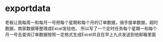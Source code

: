 # exportdata
老板让我每周一和每月一号把每个星期和每个月的订单数据，骑手接单数据，超时数据，商家数据等整理成Excel发给他，
所以写了一个定时任务每个星期一和每个月一号去查询订单数据按照一定格式生成Excel并且在早上九点发送到他邮箱里面
